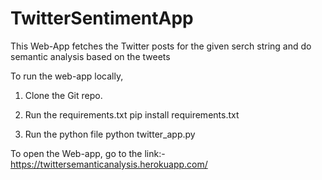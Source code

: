 # TwitterSentimentApp
This Web-App fetches the Twitter posts for the given serch string and do semantic analysis based on the tweets

To run the web-app locally, 
1. Clone the Git repo.
2. Run the requirements.txt
    pip install requirements.txt
  
3. Run the python file
python twitter_app.py

To open the Web-app, go to the link:-
https://twittersemanticanalysis.herokuapp.com/
